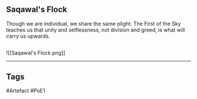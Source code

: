 ## Saqawal's Flock
Though we are individual, we share the same plight.
The First of the Sky teaches us that unity and selflessness, not division and greed, is what will carry us upwards.
##
![[Saqawal's Flock.png]]

---
## Tags
#Artefact
#PoE1